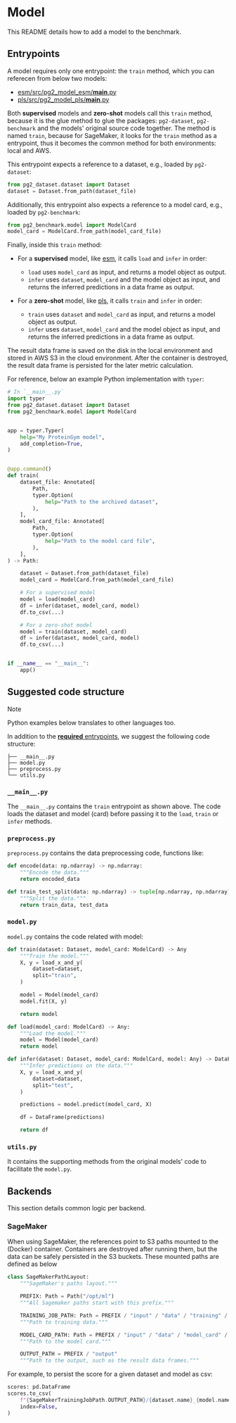 # Model

This README details how to add a model to the benchmark.

## Entrypoints

A model requires only one entrypoint: the `train` method, which you can referecen from below two models:

* [esm/src/pg2_model_esm/__main__.py](esm/src/pg2_model_esm/__main__.py)
* [pls/src/pg2_model_pls/__main__.py](pls/src/pg2_model_pls/__main__.py)

Both **supervised** models and **zero-shot** models call this `train` method, because it is the glue method to glue the packages: `pg2-dataset`, `pg2-benchmark` and the models' original source code together. The method is named `train`, because for SageMaker, it looks for the `train` method as a entrypoint, thus it becomes the common method for both environments: local and AWS.

This entrypoint expects a reference to a dataset, e.g., loaded by `pg2-dataset`: 

```python
from pg2_dataset.dataset import Dataset
dataset = Dataset.from_path(dataset_file)
```

Additionally, this entrypoint also expects a reference to a model card, e.g., loaded by `pg2-benchmark`:

```python
from pg2_benchmark.model import ModelCard
model_card = ModelCard.from_path(model_card_file)
```

Finally, inside this `train` method:

* For a **supervised** model, like [esm](esm/), it calls `load` and `infer` in order:
    * `load` uses `model_card` as input, and returns a model object as output.
    * `infer` uses `dataset`, `model_card` and the model object as input, and returns the inferred predictions in a data frame as output.

* For a **zero-shot** model, like [pls](pls/), it calls `train` and `infer` in order:
    * `train` uses `dataset` and `model_card` as input, and returns a model object as output.
    * `infer` uses `dataset`, `model_card` and the model object as input, and returns the inferred predictions in a data frame as output.

The result data frame is saved on the disk in the local environment and stored in AWS S3 in the cloud environment. After the container is destroyed, the result data frame is persisted for the later metric calculation.

For reference, below an example Python implementation with `typer`:

``` python
# In `__main__.py`
import typer
from pg2_dataset.dataset import Dataset
from pg2_benchmark.model import ModelCard


app = typer.Typer(
    help="My ProteinGym model",
    add_completion=True,
)


@app.command()
def train(
    dataset_file: Annotated[
        Path,
        typer.Option(
            help="Path to the archived dataset",
        ),
    ],
    model_card_file: Annotated[
        Path,
        typer.Option(
            help="Path to the model card file",
        ),
    ],
) -> Path:

    dataset = Dataset.from_path(dataset_file)
    model_card = ModelCard.from_path(model_card_file)

    # For a supervised model
    model = load(model_card)
    df = infer(dataset, model_card, model)
    df.to_csv(...)

    # For a zero-shot model
    model = train(dataset, model_card)
    df = infer(dataset, model_card, model)
    df.to_csv(...)


if __name__ == "__main__":
    app()

```

## Suggested code structure

> [!NOTE]
> Python examples below translates to other languages too.

In addition to the [**required** entrypoints](#entrypoints), we suggest the
following code structure:

``` tree
├── __main__.py
├── model.py
├── preprocess.py
└── utils.py
```

### `__main__.py` 

The `__main__.py` contains the `train` entrypoint as shown above.
The code loads the dataset and model (card) before passing it to the `load`, `train`
or `infer` methods.

### `preprocess.py`

`preprocess.py` contains the data preprocessing code, functions like:

``` python
def encode(data: np.ndarray) -> np.ndarray:
    """Encode the data."""
    return encoded_data
```

``` python
def train_test_split(data: np.ndarray) -> tuple[np.ndarray, np.ndarray]:
    """Split the data."""
    return train_data, test_data
```

### `model.py`

`model.py` contains the code related with model:

``` python
def train(dataset: Dataset, model_card: ModelCard) -> Any
    """Train the model."""
    X, y = load_x_and_y(
        dataset=dataset,
        split="train",
    )

    model = Model(model_card)
    model.fit(X, y)

    return model
```

``` python
def load(model_card: ModelCard) -> Any:
    """Load the model."""
    model = Model(model_card)
    return model
```

``` python
def infer(dataset: Dataset, model_card: ModelCard, model: Any) -> DataFrame:
    """Infer predictions on the data."""
    X, y = load_x_and_y(
        dataset=dataset,
        split="test",
    )

    predictions = model.predict(model_card, X)

    df = DataFrame(predictions)

    return df
```

### `utils.py`

It contains the supporting methods from the original models' code to facilitate the `model.py`.

## Backends

This section details common logic per backend.

### SageMaker 

When using SageMaker, the references point to S3 paths mounted to the (Docker)
container. Containers are destroyed after running them, but the data can be
safely persisted in the S3 buckets. These mounted paths are defined as below

```python
class SageMakerPathLayout:
    """SageMaker's paths layout."""

    PREFIX: Path = Path("/opt/ml")
    """All Sagemaker paths start with this prefix."""

    TRAINING_JOB_PATH: Path = PREFIX / "input" / "data" / "training" / "dataset.zip"
    """Path to training data."""

    MODEL_CARD_PATH: Path = PREFIX / "input" / "data" / "model_card" / "README.md"
    """Path to the model card."""

    OUTPUT_PATH = PREFIX / "output"
    """Path to the output, such as the result data frames."""
```

For example, to persist the score for a given dataset and model as csv:

``` python
scores: pd.DataFrame
scores.to_csv(
    f"{SageMakerTrainingJobPath.OUTPUT_PATH}/{dataset.name}_{model.name}.csv",
    index=False,
)
```
